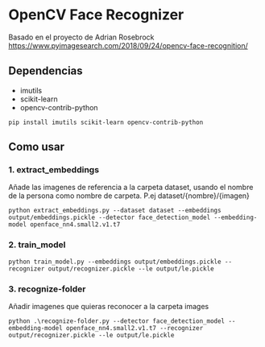 # OpenCV Face Recognizer
Basado en el proyecto de Adrian Rosebrock https://www.pyimagesearch.com/2018/09/24/opencv-face-recognition/
## Dependencias

- imutils
- scikit-learn
- opencv-contrib-python

`pip install imutils scikit-learn opencv-contrib-python`
## Como usar
### 1. extract_embeddings
Añade las imagenes de referencia a la carpeta dataset, usando el nombre de la persona como nombre de carpeta. P.ej dataset/{nombre}/{imagen}
```
python extract_embeddings.py --dataset dataset --embeddings output/embeddings.pickle --detector face_detection_model --embedding-model openface_nn4.small2.v1.t7
```

### 2.  train_model
  ```
  python train_model.py --embeddings output/embeddings.pickle --recognizer output/recognizer.pickle --le output/le.pickle
  ```
### 3. recognize-folder

Añadir imagenes que quieras reconocer a la carpeta images
 ```
 python .\recognize-folder.py --detector face_detection_model --embedding-model openface_nn4.small2.v1.t7 --recognizer output/recognizer.pickle --le output/le.pickle
 ```